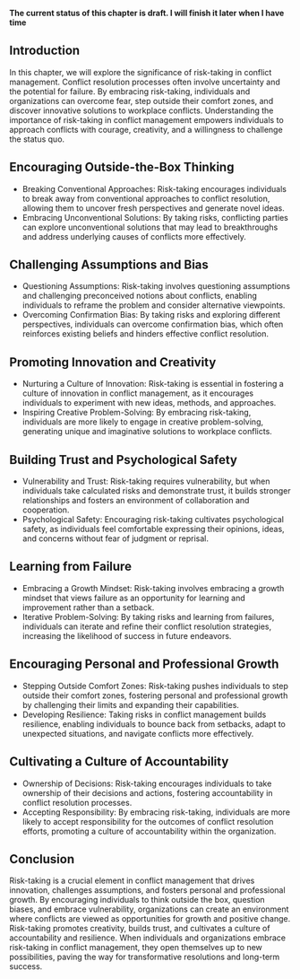 **The current status of this chapter is draft. I will finish it later when I have time**

Introduction
------------

In this chapter, we will explore the significance of risk-taking in conflict management. Conflict resolution processes often involve uncertainty and the potential for failure. By embracing risk-taking, individuals and organizations can overcome fear, step outside their comfort zones, and discover innovative solutions to workplace conflicts. Understanding the importance of risk-taking in conflict management empowers individuals to approach conflicts with courage, creativity, and a willingness to challenge the status quo.

Encouraging Outside-the-Box Thinking
------------------------------------

* Breaking Conventional Approaches: Risk-taking encourages individuals to break away from conventional approaches to conflict resolution, allowing them to uncover fresh perspectives and generate novel ideas.
* Embracing Unconventional Solutions: By taking risks, conflicting parties can explore unconventional solutions that may lead to breakthroughs and address underlying causes of conflicts more effectively.

Challenging Assumptions and Bias
--------------------------------

* Questioning Assumptions: Risk-taking involves questioning assumptions and challenging preconceived notions about conflicts, enabling individuals to reframe the problem and consider alternative viewpoints.
* Overcoming Confirmation Bias: By taking risks and exploring different perspectives, individuals can overcome confirmation bias, which often reinforces existing beliefs and hinders effective conflict resolution.

Promoting Innovation and Creativity
-----------------------------------

* Nurturing a Culture of Innovation: Risk-taking is essential in fostering a culture of innovation in conflict management, as it encourages individuals to experiment with new ideas, methods, and approaches.
* Inspiring Creative Problem-Solving: By embracing risk-taking, individuals are more likely to engage in creative problem-solving, generating unique and imaginative solutions to workplace conflicts.

Building Trust and Psychological Safety
---------------------------------------

* Vulnerability and Trust: Risk-taking requires vulnerability, but when individuals take calculated risks and demonstrate trust, it builds stronger relationships and fosters an environment of collaboration and cooperation.
* Psychological Safety: Encouraging risk-taking cultivates psychological safety, as individuals feel comfortable expressing their opinions, ideas, and concerns without fear of judgment or reprisal.

Learning from Failure
---------------------

* Embracing a Growth Mindset: Risk-taking involves embracing a growth mindset that views failure as an opportunity for learning and improvement rather than a setback.
* Iterative Problem-Solving: By taking risks and learning from failures, individuals can iterate and refine their conflict resolution strategies, increasing the likelihood of success in future endeavors.

Encouraging Personal and Professional Growth
--------------------------------------------

* Stepping Outside Comfort Zones: Risk-taking pushes individuals to step outside their comfort zones, fostering personal and professional growth by challenging their limits and expanding their capabilities.
* Developing Resilience: Taking risks in conflict management builds resilience, enabling individuals to bounce back from setbacks, adapt to unexpected situations, and navigate conflicts more effectively.

Cultivating a Culture of Accountability
---------------------------------------

* Ownership of Decisions: Risk-taking encourages individuals to take ownership of their decisions and actions, fostering accountability in conflict resolution processes.
* Accepting Responsibility: By embracing risk-taking, individuals are more likely to accept responsibility for the outcomes of conflict resolution efforts, promoting a culture of accountability within the organization.

Conclusion
----------

Risk-taking is a crucial element in conflict management that drives innovation, challenges assumptions, and fosters personal and professional growth. By encouraging individuals to think outside the box, question biases, and embrace vulnerability, organizations can create an environment where conflicts are viewed as opportunities for growth and positive change. Risk-taking promotes creativity, builds trust, and cultivates a culture of accountability and resilience. When individuals and organizations embrace risk-taking in conflict management, they open themselves up to new possibilities, paving the way for transformative resolutions and long-term success.
